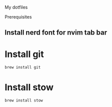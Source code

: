 My dotfiles


Prerequisites

## Install nerd font for nvim tab bar

# Install git

    brew install git

# Install stow

    brew install stow
